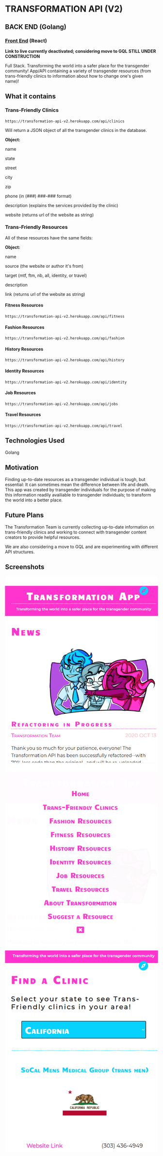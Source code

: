 # TRANSFORMATION API (V2)
## BACK END (Golang)
### [Front End](https://github.com/themarkfullton/transformation-app-v2) (React)

**Link to live currently deactivated; considering move to GQL**
**STILL UNDER CONSTRUCTION**

Full Stack. Transforming the world into a safer place for the transgender community! App/API containing a variety of transgender resources (from trans-friendly clinics to information about how to change one's given name)!

## What it contains

### Trans-Friendly Clinics

`https://transformation-api-v2.herokuapp.com/api/clinics`

Will return a JSON object of all the transgender clinics in the database.

**Object:**

name

state

street

city

zip

phone (in (###) ###-### format)

description (explains the services provided by the clinic)

website (returns url of the website as string)

### Trans-Friendly Resources

All of these resources have the same fields:

**Object:**

name

source (the website or author it's from)

target (mtf, ftm, nb, all, identity, or travel)

description

link (returns url of the website as string)

#### Fitness Resources

`https://transformation-api-v2.herokuapp.com/api/fitness`

#### Fashion Resources

`https://transformation-api-v2.herokuapp.com/api/fashion`

#### History Resources

`https://transformation-api-v2.herokuapp.com/api/history`

#### Identity Resources

`https://transformation-api-v2.herokuapp.com/api/identity`

#### Job Resources

`https://transformation-api-v2.herokuapp.com/api/jobs`

#### Travel Resources

`https://transformation-api-v2.herokuapp.com/api/travel`

## Technologies Used

Golang

## Motivation

Finding up-to-date resources as a transgender individual is tough, but essential: It can sometimes mean the difference between life and death. This app was created by transgender individuals for the purpose of making this information readily availiable *to* transgender individuals; to transform the world into a better place.

## Future Plans

The Transformation Team is currently collecting up-to-date information on trans-friendly clinics and working to connect with transgender content creators to provide helpful resources.

We are also considering a move to GQL and are experimenting with different API structures.

## Screenshots

<img src="screenshot1.PNG">
<img src="screenshot2.PNG">
<img src="screenshot3.PNG">
